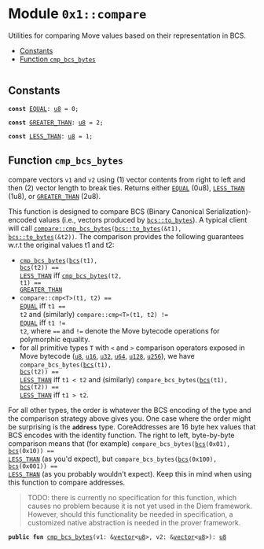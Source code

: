 
<a id="0x1_compare"></a>

# Module `0x1::compare`

Utilities for comparing Move values based on their representation in BCS.


-  [Constants](#@Constants_0)
-  [Function `cmp_bcs_bytes`](#0x1_compare_cmp_bcs_bytes)


<pre><code></code></pre>



<a id="@Constants_0"></a>

## Constants


<a id="0x1_compare_EQUAL"></a>



<pre><code><b>const</b> <a href="compare.md#0x1_compare_EQUAL">EQUAL</a>: <a href="u8.md#0x1_u8">u8</a> = 0;
</code></pre>



<a id="0x1_compare_GREATER_THAN"></a>



<pre><code><b>const</b> <a href="compare.md#0x1_compare_GREATER_THAN">GREATER_THAN</a>: <a href="u8.md#0x1_u8">u8</a> = 2;
</code></pre>



<a id="0x1_compare_LESS_THAN"></a>



<pre><code><b>const</b> <a href="compare.md#0x1_compare_LESS_THAN">LESS_THAN</a>: <a href="u8.md#0x1_u8">u8</a> = 1;
</code></pre>



<a id="0x1_compare_cmp_bcs_bytes"></a>

## Function `cmp_bcs_bytes`

compare vectors <code>v1</code> and <code>v2</code> using (1) vector contents from right to left and then
(2) vector length to break ties.
Returns either <code><a href="compare.md#0x1_compare_EQUAL">EQUAL</a></code> (0u8), <code><a href="compare.md#0x1_compare_LESS_THAN">LESS_THAN</a></code> (1u8), or <code><a href="compare.md#0x1_compare_GREATER_THAN">GREATER_THAN</a></code> (2u8).

This function is designed to compare BCS (Binary Canonical Serialization)-encoded values
(i.e., vectors produced by <code><a href="bcs.md#0x1_bcs_to_bytes">bcs::to_bytes</a></code>). A typical client will call
<code><a href="compare.md#0x1_compare_cmp_bcs_bytes">compare::cmp_bcs_bytes</a>(<a href="bcs.md#0x1_bcs_to_bytes">bcs::to_bytes</a>(&t1), <a href="bcs.md#0x1_bcs_to_bytes">bcs::to_bytes</a>(&t2))</code>. The comparison provides the
following guarantees w.r.t the original values t1 and t2:
- <code><a href="compare.md#0x1_compare_cmp_bcs_bytes">cmp_bcs_bytes</a>(<a href="bcs.md#0x1_bcs">bcs</a>(t1), <a href="bcs.md#0x1_bcs">bcs</a>(t2)) == <a href="compare.md#0x1_compare_LESS_THAN">LESS_THAN</a></code> iff <code><a href="compare.md#0x1_compare_cmp_bcs_bytes">cmp_bcs_bytes</a>(t2, t1) == <a href="compare.md#0x1_compare_GREATER_THAN">GREATER_THAN</a></code>
- <code>compare::cmp&lt;T&gt;(t1, t2) == <a href="compare.md#0x1_compare_EQUAL">EQUAL</a></code> iff <code>t1 == t2</code> and (similarly)
<code>compare::cmp&lt;T&gt;(t1, t2) != <a href="compare.md#0x1_compare_EQUAL">EQUAL</a></code> iff <code>t1 != t2</code>, where <code>==</code> and <code>!=</code> denote the Move
bytecode operations for polymorphic equality.
- for all primitive types <code>T</code> with <code>&lt;</code> and <code>&gt;</code> comparison operators exposed in Move bytecode
(<code><a href="u8.md#0x1_u8">u8</a></code>, <code><a href="u16.md#0x1_u16">u16</a></code>, <code><a href="u32.md#0x1_u32">u32</a></code>, <code><a href="u64.md#0x1_u64">u64</a></code>, <code><a href="u128.md#0x1_u128">u128</a></code>, <code><a href="u256.md#0x1_u256">u256</a></code>), we have
<code>compare_bcs_bytes(<a href="bcs.md#0x1_bcs">bcs</a>(t1), <a href="bcs.md#0x1_bcs">bcs</a>(t2)) == <a href="compare.md#0x1_compare_LESS_THAN">LESS_THAN</a></code> iff <code>t1 &lt; t2</code> and (similarly)
<code>compare_bcs_bytes(<a href="bcs.md#0x1_bcs">bcs</a>(t1), <a href="bcs.md#0x1_bcs">bcs</a>(t2)) == <a href="compare.md#0x1_compare_LESS_THAN">LESS_THAN</a></code> iff <code>t1 &gt; t2</code>.

For all other types, the order is whatever the BCS encoding of the type and the comparison
strategy above gives you. One case where the order might be surprising is the <code><b>address</b></code>
type.
CoreAddresses are 16 byte hex values that BCS encodes with the identity function. The right
to left, byte-by-byte comparison means that (for example)
<code>compare_bcs_bytes(<a href="bcs.md#0x1_bcs">bcs</a>(0x01), <a href="bcs.md#0x1_bcs">bcs</a>(0x10)) == <a href="compare.md#0x1_compare_LESS_THAN">LESS_THAN</a></code> (as you'd expect), but
<code>compare_bcs_bytes(<a href="bcs.md#0x1_bcs">bcs</a>(0x100), <a href="bcs.md#0x1_bcs">bcs</a>(0x001)) == <a href="compare.md#0x1_compare_LESS_THAN">LESS_THAN</a></code> (as you probably wouldn't expect).
Keep this in mind when using this function to compare addresses.

> TODO: there is currently no specification for this function, which causes no problem because it is not yet
> used in the Diem framework. However, should this functionality be needed in specification, a customized
> native abstraction is needed in the prover framework.


<pre><code><b>public</b> <b>fun</b> <a href="compare.md#0x1_compare_cmp_bcs_bytes">cmp_bcs_bytes</a>(v1: &<a href="vector.md#0x1_vector">vector</a>&lt;<a href="u8.md#0x1_u8">u8</a>&gt;, v2: &<a href="vector.md#0x1_vector">vector</a>&lt;<a href="u8.md#0x1_u8">u8</a>&gt;): <a href="u8.md#0x1_u8">u8</a>
</code></pre>
